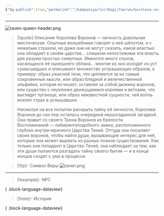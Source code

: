 ```yaml
---
{"dg-publish":true,"permalink":"/kampaniya/lor/bogi/faerun/koroleva-voronov/","tags":["domain/life","domain/death"],"created":"2025-01-08T06:42:49.879+03:00","updated":"2025-01-09T10:55:33.724+03:00"}
---
```



<hr></hr>

 ![raven-queen-header.png](/img/user/%D0%90%D1%81%D1%81%D0%B5%D1%82%D1%8B/%D0%9B%D0%BE%D1%80/%D0%91%D0%BE%D0%B3%D0%B8/raven-queen-header.png)



> [!quote] Описание
>Королева Воронов — личность довольная мистическая. Опытные волшебники говорят о ней шёпотом, и с немалым страхом, но даже они не могут сказать, какой властью она обладает в своём царстве… слишком непостижима эта власть для разума простых смертных. Имеются много слухов, касающихся её нынешнего облика… многие из них исходят из уст сумасшедших и описывают множество устрашающих образов, к примеру: образ ужасной тени, что цепляется за их самые сокровенные мысли, или образ бледной и величественной эльфийки, которая исчезает, оставляя за собой дюжину воронов, или существо с неуклюже движущимися корнями и ветками, что выглядят пугающе, или образ неизвестной сущности, чей вопль вселял страх в услышавших.
>
>Несмотря на все попытки раскрыть тайну её личности, Королева Воронов до сих пор осталась очередной неразгаданной загадкой. Она правит со своего Трона Воронов из Крепости Воспоминаний — лабиринтоподобного замка, расположенного глубоко внутри мрачного Царства Теней. Оттуда она посылает своих воронов, чтобы найти души, вызывающие интерес для неё, которые она может вырвать из разных планов существования. Как только они попадают в Царство Теней, она наблюдает за тем, как эти души пытаются разгадать тайну своего бытия — и в конце концов сходят с ума в процессе.



>[!tip]- Символ Веры
>![raven.png](/img/user/%D0%90%D1%81%D1%81%D0%B5%D1%82%D1%8B/%D0%9B%D0%BE%D1%80/%D0%91%D0%BE%D0%B3%D0%B8/%D0%A1%D0%B8%D0%BC%D0%B2%D0%BE%D0%BB/raven.png)


<hr></hr>

> [!example]- NPC
> 
{ .block-language-dataview}


> [!note]- История
>  
{ .block-language-dataview}